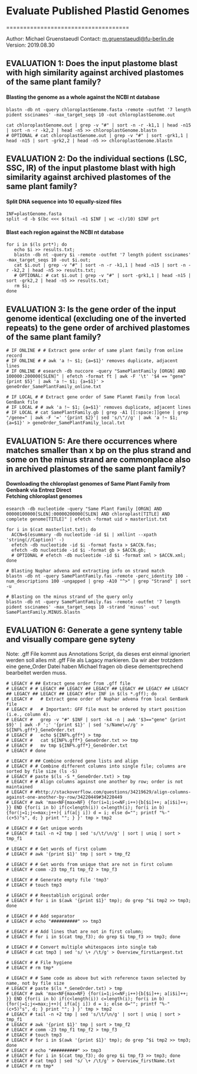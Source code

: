 # Evaluate Published Plastid Genomes
====================================

Author: Michael Gruenstaeudl
Contact: m.gruenstaeudl@fu-berlin.de
Version: 2019.08.30

## EVALUATION 1: Does the input plastome blast with high similarity against archived plastomes of the same plant family?

#### Blasting the genome as a whole against the NCBI nt database
```
blastn -db nt -query chloroplastGenome.fasta -remote -outfmt '7 length pident sscinames' -max_target_seqs 10 -out chloroplastGenome.out

cat chloroplastGenome.out | grep -v "#" | sort -n -r -k1,1 | head -n15 | sort -n -r -k2,2 | head -n5 >> chloroplastGenome.blastn
# OPTIONAL # cat chloroplastGenome.out | grep -v "#" | sort -grk1,1 | head -n15 | sort -grk2,2 | head -n5 >> chloroplastGenome.blastn
```

## EVALUATION 2: Do the individual sections (LSC, SSC, IR) of the input plastome blast with high similarity against archived plastomes of the same plant family?

#### Split DNA sequence into 10 equally-sized files
```
INF=plastGenome.fasta
split -d -b $(bc <<< $(tail -n1 $INF | wc -c)/10) $INF prt
```
#### Blast each region against the NCBI nt database
```
for i in $(ls prt*); do
   echo $i >> results.txt;
   blastn -db nt -query $i -remote -outfmt '7 length pident sscinames' -max_target_seqs 10 -out $i.out;
   cat $i.out | grep -v "#" | sort -n -r -k1,1 | head -n15 | sort -n -r -k2,2 | head -n5 >> results.txt;
   # OPTIONAL: # cat $i.out | grep -v "#" | sort -grk1,1 | head -n15 | sort -grk2,2 | head -n5 >> results.txt;
   rm $i;
done
```

## EVALUATION 3: Is the gene order of the input genome identical (excluding one of the inverted repeats) to the gene order of archived plastomes of the same plant family?

```
# IF ONLINE # # Extract gene order of same plant family from online record
# IF ONLINE # # awk 'a !~ $1; {a=$1}' removes duplicate, adjacent lines
# IF ONLINE # esearch -db nuccore -query "SamePlantFamily [ORGN] AND 100000:200000[SLEN]" | efetch -format ft | awk -F '\t' '$4 == "gene" {print $5}' | awk 'a !~ $1; {a=$1}' > geneOrder_SamePlantFamily_online.txt

# IF LOCAL # # Extract gene order of Same Planmt Family from local GenBank file
# IF LOCAL # # awk 'a !~ $1; {a=$1}' removes duplicate, adjacent lines
# IF LOCAL # cat SamePlantFamily.gb | grep -A1 [[:space:]]gene | grep "/gene=" | awk -F '=' '{print $2}'| sed 's/\"//g' | awk 'a !~ $1; {a=$1}' > geneOrder_SamePlantFamily_local.txt
```



## EVALUATION 5: Are there occurrences where matches smaller than x bp on the plus strand and some on the minus strand are commonplace also in archived plastomes of the same plant family?

#### Downloading the chloroplast genomes of Same Plant Family from Genbank via Entrez Direct<br />Fetching chloroplast genomes
```
esearch -db nucleotide -query "Same Plant Family [ORGN] AND 00000100000[SLEN]:00000200000[SLEN] AND chloroplast[TITLE] AND complete genome[TITLE]" | efetch -format uid > masterlist.txt

for i in $(cat masterlist.txt); do
  ACCN=$(esummary -db nucleotide -id $i | xmllint --xpath 'string(//Caption)' -)
  efetch -db nucleotide -id $i -format fasta > $ACCN.fas;
  efetch -db nucleotide -id $i -format gb > $ACCN.gb;
  # OPTIONAL # efetch -db nucleotide -id $i -format xml > $ACCN.xml;
done

# Blasting Nuphar advena and extracting info on strand match
blastn -db nt -query SamePlantFamily.fas -remote -perc_identity 100 -num_descriptions 100 -ungapped | grep -A10 "^>" | grep "Strand" | sort -u

# Blasting on the minus strand of the query only
blastn -db nt -query SamePlantFamily.fas -remote -outfmt '7 length pident sscinames' -max_target_seqs 10 -strand 'minus' -out SamePlantFamily.MINUS.blastn
```

## EVALUATION 6: Generate a gene synteny table and visually compare gene syteny
Note: .gff File kommt aus Annotations Script, da dieses erst einmal ignoriert werden soll alles mit .gff File als Lagacy markieren. Da wir aber trotzdem eine gene_Order Datei haben Michael fragen ob diese dementsprechend bearbeitet werden muss.
```
# LEGACY # ## Extract gene order from .gff file
# LEGACY # # LEGACY ## LEGACY ## LEGACY ## LEGACY ## LEGACY ## LEGACY ## LEGACY ## LEGACY ## LEGACY #for INF in $(ls *.gff); do
# LEGACY #   # Extract gene order of Nuphar advena from local GenBank file
# LEGACY #   # Important: GFF file must be ordered by start position (i.e., column 4).
# LEGACY #   grep -v "#" $INF | sort -k4 -n | awk '$3=="gene" {print $9}' | awk -F ';' '{print $1}' | sed 's/Name\=//g' > ${INF%.gff*}_GeneOrder.txt
# LEGACY #   echo ${INF%.gff*} > tmp
# LEGACY #   cat ${INF%.gff*}_GeneOrder.txt >> tmp
# LEGACY #   mv tmp ${INF%.gff*}_GeneOrder.txt
# LEGACY # done

# LEGACY # ## Combine ordered gene lists and align
# LEGACY # # Combine different columns into single file; columns are sorted by file size (ls -S)
# LEGACY # paste $(ls -S *_GeneOrder.txt) > tmp
# LEGACY # # Align columns against one another by row; order is not maintained
# LEGACY # #http://stackoverflow.com/questions/34219629/align-columns-against-one-another-by-row/34220449#34220449
# LEGACY # awk 'max<NF{max=NF} {for(i=1;i<=NF;i++){b[$i]++; a[i$i]++; }} END {for(i in b) if(c<length(i)) c=length(i); for(i in b) {for(j=1;j<=max;j++){ if(a[j i]) d = i; else d=""; printf "%-"(c+5)"s", d; } print ""; } }' tmp > tmp2

# LEGACY # # Get unique words
# LEGACY # tail -n +2 tmp | sed 's/\t/\n/g' | sort | uniq | sort > tmp_f1

# LEGACY # # Get words of first column
# LEGACY # awk '{print $1}' tmp | sort > tmp_f2

# LEGACY # # Get words from unique that are not in first column
# LEGACY # comm -23 tmp_f1 tmp_f2 > tmp_f3

# LEGACY # # Generate empty file 'tmp3'
# LEGACY # touch tmp3

# LEGACY # # Reestablish original order
# LEGACY # for i in $(awk '{print $1}' tmp); do grep ^$i tmp2 >> tmp3; done

# LEGACY # # Add separator
# LEGACY # echo "##########" >> tmp3

# LEGACY # # Add lines that are not in first column;
# LEGACY # for i in $(cat tmp_f3); do grep $i tmp_f3 >> tmp3; done

# LEGACY # # Convert multiple whitespaces into single tab
# LEGACY # cat tmp3 | sed 's/ \+ /\t/g' > Overview_firstLargest.txt

# LEGACY # # File hygiene
# LEGACY # rm tmp*

# LEGACY # # Same code as above but with reference taxon selected by name, not by file size
# LEGACY # paste $(ls *_GeneOrder.txt) > tmp
# LEGACY # awk 'max<NF{max=NF} {for(i=1;i<=NF;i++){b[$i]++; a[i$i]++; }} END {for(i in b) if(c<length(i)) c=length(i); for(i in b) {for(j=1;j<=max;j++){ if(a[j i]) d = i; else d=""; printf "%-"(c+5)"s", d; } print ""; } }' tmp > tmp2
# LEGACY # tail -n +2 tmp | sed 's/\t/\n/g' | sort | uniq | sort > tmp_f1
# LEGACY # awk '{print $1}' tmp | sort > tmp_f2
# LEGACY # comm -23 tmp_f1 tmp_f2 > tmp_f3
# LEGACY # touch tmp3
# LEGACY # for i in $(awk '{print $1}' tmp); do grep ^$i tmp2 >> tmp3; done
# LEGACY # echo "##########" >> tmp3
# LEGACY # for i in $(cat tmp_f3); do grep $i tmp_f3 >> tmp3; done
# LEGACY # cat tmp3 | sed 's/ \+ /\t/g' > Overview_firstName.txt
# LEGACY # rm tmp*
```

